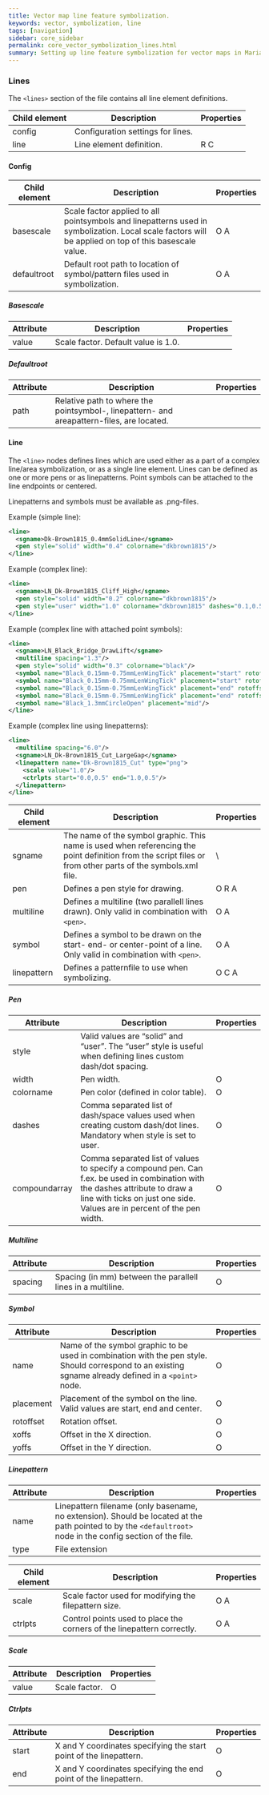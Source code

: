 ```yaml
---
title: Vector map line feature symbolization.
keywords: vector, symbolization, line
tags: [navigation]
sidebar: core_sidebar
permalink: core_vector_symbolization_lines.html
summary: Setting up line feature symbolization for vector maps in Maria GDK 
---
```


### Lines

The `<lines>` section of the file contains all line element definitions.

 | Child element | Description                       | Properties | 
 | ------------- | -----------                       | ---------- | 
 | config        | Configuration settings for lines. |          | 
 | line          | Line element definition.          | R C        | 

#### Config

 | Child element | Description                                                                                                                                          | Properties | 
 | ------------- | -----------                                                                                                                                          | ---------- | 
 | basescale     | Scale factor applied to all pointsymbols and linepatterns used in symbolization. Local scale factors will be applied on top of this basescale value. | O A        | 
 | defaultroot   | Default root path to location of symbol/pattern files used in symbolization.                                                                         | O A        | 

##### Basescale

 | Attribute | Description                         | Properties | 
 | --------- | -----------                         | ---------- | 
 | value     | Scale factor. Default value is 1.0. |          | 

##### Defaultroot

 | Attribute | Description                                                                               | Properties | 
 | --------- | -----------                                                                               | ---------- | 
 | path      | Relative path to where the pointsymbol-, linepattern- and areapattern-files, are located. |          | 

#### Line

The `<line>` nodes defines lines which are used either as a part of a complex line/area symbolization, or as a single line element. Lines can be defined as one or more pens or as linepatterns. Point symbols can be attached to the line endpoints or centered.

Linepatterns and symbols must be available as .png-files.

Example (simple line):

```xml
<line>
  <sgname>Dk-Brown1815_0.4mmSolidLine</sgname>
  <pen style="solid" width="0.4" colorname="dkbrown1815"/>
</line>
```

Example (complex line):

```xml
<line>
  <sgname>LN_Dk-Brown1815_Cliff_High</sgname>
  <pen style="solid" width="0.2" colorname="dkbrown1815"/>
  <pen style="user" width="1.0" colorname="dkbrown1815" dashes="0.1,0.5" compoundarray="0.0,1.0"/>
</line>
```

Example (complex line with attached point symbols):

```xml
<line>
  <sgname>LN_Black_Bridge_DrawLift</sgname>
  <multiline spacing="1.3"/>
  <pen style="solid" width="0.3" colorname="black"/>
  <symbol name="Black_0.15mm-0.75mmLenWingTick" placement="start" rotoffset="0" yoffs="-0.65"/>
  <symbol name="Black_0.15mm-0.75mmLenWingTick" placement="start" rotoffset="90" yoffs="0.65"/>
  <symbol name="Black_0.15mm-0.75mmLenWingTick" placement="end" rotoffset="0" yoffs="-0.65"/>
  <symbol name="Black_0.15mm-0.75mmLenWingTick" placement="end" rotoffset="90" yoffs="0.65"/>
  <symbol name="Black_1.3mmCircleOpen" placement="mid"/>
</line>
```

Example (complex line using linepatterns):

```xml
<line>
  <multiline spacing="6.0"/>
  <sgname>LN_Dk-Brown1815_Cut_LargeGap</sgname>
  <linepattern name="Dk-Brown1815_Cut" type="png">
    <scale value="1.0"/>
    <ctrlpts start="0.0,0.5" end="1.0,0.5"/>
  </linepattern>
</line>
```

 | Child element | Description                                                                                                                                                | Properties | 
 | ------------- | -----------                                                                                                                                                | ---------- | 
 | sgname        | The name of the symbol graphic. This name is used when referencing the point definition from the script files or from other parts of the symbols.xml file. | \\         | 
 | pen           | Defines a pen style for drawing.                                                                                                                           | O R A      | 
 | multiline     | Defines a multiline (two parallell lines drawn). Only valid in combination with `<pen>`.                                                                     | O A        | 
 | symbol        | Defines a symbol to be drawn on the start- end- or center-point of a line. Only valid in combination with `<pen>`.                                           | O A        | 
 | linepattern   | Defines a patternfile to use when symbolizing.                                                                                                             | O C A      | 

##### Pen

 | Attribute     | Description                                                                                                                                                                                              | Properties | 
 | ---------     | -----------                                                                                                                                                                                              | ---------- | 
 | style         | Valid values are “solid” and “user”. The “user” style is useful when defining lines custom dash/dot spacing.                                                                                 |          | 
 | width         | Pen width.                                                                                                                                                                                               | O          | 
 | colorname     | Pen color (defined in color table).                                                                                                                                                                      | O          | 
 | dashes        | Comma separated list of dash/space values used when creating custom dash/dot lines. Mandatory when style is set to user.                                                                                 | O          | 
 | compoundarray | Comma separated list of values to specify a compound pen. Can f.ex. be used in combination with the dashes attribute to draw a line with ticks on just one side. Values are in percent of the pen width. | O          | 

##### Multiline

 | Attribute | Description                                                 | Properties | 
 | --------- | -----------                                                 | ---------- | 
 | spacing   | Spacing (in mm) between the parallell lines in a multiline. | O          | 
 
##### Symbol

 | Attribute | Description                                                                                                                                         | Properties | 
 | --------- | -----------                                                                                                                                         | ---------- | 
 | name      | Name of the symbol graphic to be used in combination with the pen style. Should correspond to an existing sgname already defined in a `<point>` node. | O          | 
 | placement | Placement of the symbol on the line. Valid values are start, end and center.                                                                        | O          | 
 | rotoffset | Rotation offset.                                                                                                                                    | O          | 
 | xoffs     | Offset in the X direction.                                                                                                                          | O          | 
 | yoffs     | Offset in the Y direction.                                                                                                                          | O          | 

##### Linepattern

 | Attribute | Description                                                                                                                                               | Properties | 
 | --------- | -----------                                                                                                                                               | ---------- | 
 | name      | Linepattern filename (only basename, no extension). Should be located at the path pointed to by the `<defaultroot>` node in the config section of the file. |          | 
 | type      | File extension                                                                                                                                            |          | 

 | Child element | Description                                                            | Properties | 
 | ------------- | -----------                                                            | ---------- | 
 | scale         | Scale factor used for modifying the filepattern size.                  | O A        | 
 | ctrlpts       | Control points used to place the corners of the linepattern correctly. | O A        | 

##### Scale

 | Attribute | Description   | Properties | 
 | --------- | -----------   | ---------- | 
 | value     | Scale factor. | O          | 

##### Ctrlpts

 | Attribute | Description                                                        | Properties | 
 | --------- | -----------                                                        | ---------- | 
 | start     | X and Y coordinates specifying the start point of the linepattern. | O          | 
 | end       | X and Y coordinates specifying the end point of the linepattern.   | O          | 

